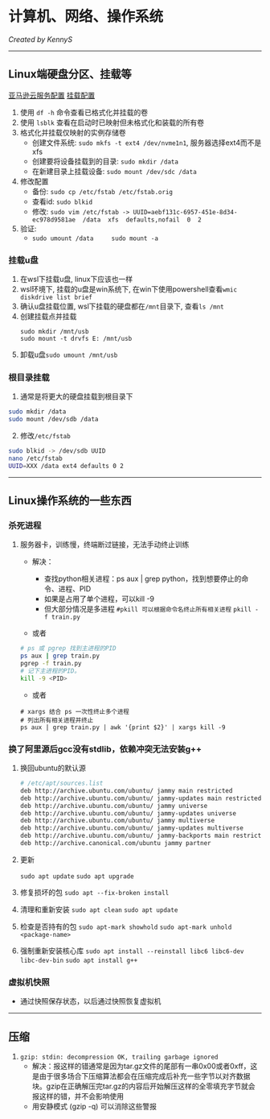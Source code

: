 # 计算机、网络、操作系统

*Created by KennyS*

---

## Linux端硬盘分区、挂载等

[亚马逊云服务配置](https://docs.aws.amazon.com/zh_cn/AWSEC2/latest/UserGuide/add-instance-store-volumes.html)
[挂载配置](https://docs.aws.amazon.com/ebs/latest/userguide/ebs-using-volumes.html#ebs-mount-after-reboot)

1. 使用 `df -h` 命令查看已格式化并挂载的卷
2. 使用 `lsblk` 查看在启动时已映射但未格式化和装载的所有卷
3. 格式化并挂载仅映射的实例存储卷
    - 创建文件系统: `sudo mkfs -t ext4 /dev/nvme1n1`, 服务器选择ext4而不是xfs
    - 创建要将设备挂载到的目录: `sudo mkdir /data`
    - 在新建目录上挂载设备: `sudo mount /dev/sdc /data`
4. 修改配置
    - 备份: `sudo cp /etc/fstab /etc/fstab.orig`
    - 查看id: `sudo blkid`
    - 修改: `sudo vim /etc/fstab -> UUID=aebf131c-6957-451e-8d34-ec978d9581ae  /data  xfs  defaults,nofail  0  2`
5. 验证: 
    - `sudo umount /data     sudo mount -a`


### 挂载u盘

1. 在wsl下挂载u盘, linux下应该也一样
2. wsl环境下, 挂载的u盘是win系统下, 在win下使用powershell查看`wmic diskdrive list brief
`
3. 确认u盘挂载位置, wsl下挂载的硬盘都在`/mnt`目录下, 查看`ls /mnt`
4. 创建挂载点并挂载
    ```
    sudo mkdir /mnt/usb
    sudo mount -t drvfs E: /mnt/usb
    ```
5. 卸载u盘`sudo umount /mnt/usb`


### 根目录挂载

1. 通常是将更大的硬盘挂载到根目录下
```bash
sudo mkdir /data
sudo mount /dev/sdb /data
```
2. 修改`/etc/fstab`
```bash
sudo blkid -> /dev/sdb UUID
nano /etc/fstab
UUID=XXX /data ext4 defaults 0 2
```

---

## Linux操作系统的一些东西

### 杀死进程

1. 服务器卡，训练慢，终端断过链接，无法手动终止训练
    - 解决：
        - 查找python相关进程：ps aux | grep python，找到想要停止的命令、进程、PID
        - 如果是占用了单个进程，可以kill -9 <PID>
        - 但大部分情况是多进程
        `#pkill 可以根据命令名终止所有相关进程`
        `pkill -f train.py`

    - 或者
    ```bash
    # ps 或 pgrep 找到主进程的PID
    ps aux | grep train.py
    pgrep -f train.py
    # 记下主进程的PID。
    kill -9 <PID>
    ```
    - 或者
    ```
    # xargs 结合 ps 一次性终止多个进程
    # 列出所有相关进程并终止
    ps aux | grep train.py | awk '{print $2}' | xargs kill -9
    ```

### 换了阿里源后gcc没有stdlib，依赖冲突无法安装g++

1. 换回ubuntu的默认源
    ```bash
    # /etc/apt/sources.list
    deb http://archive.ubuntu.com/ubuntu/ jammy main restricted
    deb http://archive.ubuntu.com/ubuntu/ jammy-updates main restricted
    deb http://archive.ubuntu.com/ubuntu/ jammy universe
    deb http://archive.ubuntu.com/ubuntu/ jammy-updates universe
    deb http://archive.ubuntu.com/ubuntu/ jammy multiverse
    deb http://archive.ubuntu.com/ubuntu/ jammy-updates multiverse
    deb http://archive.ubuntu.com/ubuntu/ jammy-backports main restricted universe multiverse
    deb http://archive.canonical.com/ubuntu jammy partner
    ```

2. 更新

    `sudo apt update`
    `sudo apt upgrade`

3. 修复损坏的包
    `sudo apt --fix-broken install`

4. 清理和重新安装
    `sudo apt clean`
    `sudo apt update`

5. 检查是否持有的包
    `sudo apt-mark showhold`
    `sudo apt-mark unhold <package-name>`

6. 强制重新安装核心库
    `sudo apt install --reinstall libc6 libc6-dev libc-dev-bin`
    `sudo apt install g++`

### 虚拟机快照
- 通过快照保存状态，以后通过快照恢复虚拟机

---

## 压缩

1. `gzip: stdin: decompression OK, trailing garbage ignored`
    - 解决：报这样的错通常是因为tar.gz文件的尾部有一串0x00或者0xff，这是由于很多场合下压缩算法都会在压缩完成后补充一些字节以对齐数据块。gzip在正确解压完tar.gz的内容后开始解压这样的全零填充字节就会报这样的错，并不会影响使用
    - 用安静模式 (gzip -q) 可以消除这些警报